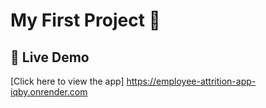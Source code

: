 # My First Project 🚀
## 🚀 Live Demo  
[Click here to view the app]  https://employee-attrition-app-iqby.onrender.com
 
